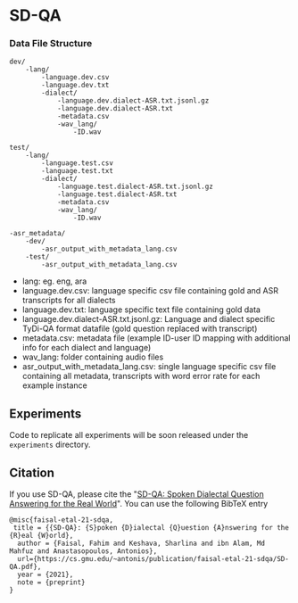 # SD-QA

### Data File Structure
```
dev/
    -lang/
        -language.dev.csv
        -language.dev.txt
        -dialect/
            -language.dev.dialect-ASR.txt.jsonl.gz
            -language.dev.dialect-ASR.txt
            -metadata.csv
            -wav_lang/
    	        -ID.wav

test/
    -lang/
        -language.test.csv
        -language.test.txt
        -dialect/
            -language.test.dialect-ASR.txt.jsonl.gz
            -language.test.dialect-ASR.txt
            -metadata.csv
            -wav_lang/
    	        -ID.wav

-asr_metadata/
	-dev/
		-asr_output_with_metadata_lang.csv
	-test/
		-asr_output_with_metadata_lang.csv
```

- lang: eg. eng, ara
- language.dev.csv: language specific csv file containing gold and ASR transcripts for all dialects
- language.dev.txt: language specific text file containing gold data
- language.dev.dialect-ASR.txt.jsonl.gz: Language and dialect specific TyDi-QA format datafile (gold question replaced with transcript)
- metadata.csv: metadata file (example ID-user ID mapping with additional info for each dialect and language)
- wav_lang: folder containing audio files
- asr_output_with_metadata_lang.csv: single language specific csv file containing all metadata, transcripts with word error rate for each example instance 


## Experiments
Code to replicate all experiments will be soon released under the `experiments` directory.
## Citation
If you use SD-QA, please cite the "[SD-QA: Spoken Dialectal Question Answering for the Real World](https://cs.gmu.edu/~antonis/publication/faisal-etal-21-sdqa/SD-QA.pdf)". You can use the following BibTeX entry
~~~
@misc{faisal-etal-21-sdqa,
 title = {{SD-QA}: {S}poken {D}ialectal {Q}uestion {A}nswering for the {R}eal {W}orld},
  author = {Faisal, Fahim and Keshava, Sharlina and ibn Alam, Md Mahfuz and Anastasopoulos, Antonios},
  url={https://cs.gmu.edu/~antonis/publication/faisal-etal-21-sdqa/SD-QA.pdf},
  year = {2021},
  note = {preprint}
}
~~~